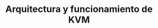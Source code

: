 ---
title: Arquitectura y funcionamiento de KVM
menu:
  sidebar:
    name: Arquitectura de KVM
    identifier: arquitectura-kvm
    parent: introduccion-kvm
    weight: 3
---